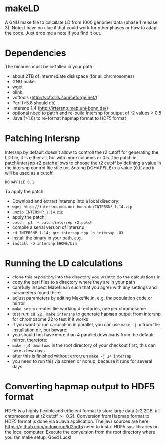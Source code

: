 makeLD
======
A GNU make file to calculate LD from 1000 genomes data (phase 1 release 3).
Note: I have no clue if that could work for other phases or how to adapt the code. Just drop me a note if you find it out.

Dependencies
==========
The binaries must be installed in your path
  * about 2TB of intermediate diskspace (for all chromosomes)
  * GNU make
  * wget
  * plink
  * vcftools (http://vcftools.sourceforge.net/)
  * Perl (>5.8 should do)
  * Intersnp 1.4 (http://intersnp.meb.uni-bonn.de/)
  * optional need to patch and re-build Intersnp for output of r2 values < 0.5
  * Java (>1.6) to re-format hapmap format to HDF5 format

Patching Intersnp
==========

Intersnp by default doesn't allow to controll the r2 cutoff for generating the LD file, it is either all, but with more columns or 0.5. The patch in patch/intersnp-r2.patch allows to choose the r2 cutoff by defining a value in the intersnp control file sfile.txt. Setting DOHAPFILE to a value [0,1[ and it will be used as a cutoff.

`DOHAPFILE 0.1`

To apply the patch:
 * Download and extract Intersnp into a local directory:
 * `wget http://intersnp.meb.uni-bonn.de/INTERSNP_1.14.zip`
 * `unzip INTERSNP_1.14.zip`
 * apply the patch:
 * `patch -p1  < patch/intersnp-r2.patch`
 * compile a serial version of Intersnp
 * `cd INTERSNP_1.14; g++ intersnp.cpp -o intersnp -O3`
 * install the binary in your path, e.g.
 * `install -D intersnp $HOME/bin`

Running the LD calculations
==========
 * clone this repository into the directory you want to do the calculations in
 * copy the perl files to a directory where they are in your path
 * carefully inspect Makefile.in such that you agree with any settings and parameters found there
 * adjust parameters by editing Makefile.in, e.g. the population code or mirror
 * `make setup` creates the working directories, one per chromosome
 * test run: `cd 22; make intersnp` to generate hapmap output from intersnp for chromosome 22 to test if it works
 * if you want to run calculation in parallel, you can use `make -j n` from the installation dir, but beware:
 * you should hot have more than 4 parallel downloads from the default mirror, therefore:
 * `make -j4 download` in the root directory of your checkout first, this can take a few days
 * after this is finished without error,run `make -j 24 intersnp`
 * you need to run this via screen or nohup, because it runs for several days
 
Converting hapmap output to HDF5 format
===========
HDF5 is a highly flexible and efficient format to store large data (~2.2GB, all chromosomes at r2 cutoff >= 0.2).
Conversion from Hapmap format to HDF5 format is done via a Java application. The java sources are here: https://github.com/mdondrup/ld2hdf5 need to install HDF5 sys-libraries on the local computer.
Execute the conversion from the root directory where you ran make setup. Good Luck!

 
 







